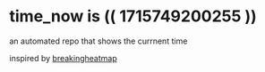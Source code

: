 # time_now is (( 1715749200255 ))

an automated repo that shows the currnent time

inspired by [breakingheatmap](https://github.com/breakingheatmap/breakingheatmap)